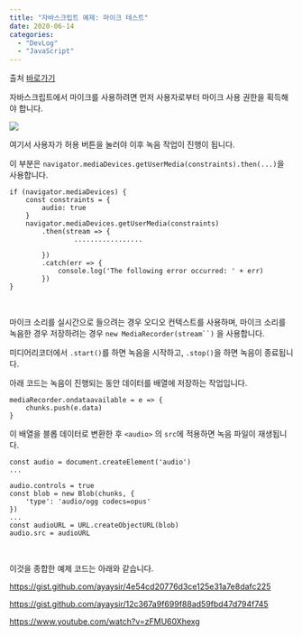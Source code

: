 ```yaml
---
title: "자바스크립트 예제: 마이크 테스트"
date: 2020-06-14
categories: 
  - "DevLog"
  - "JavaScript"
---
```


출처 [바로가기](https://developer.mozilla.org/en-US/docs/Web/API/MediaRecorder)

자바스크립트에서 마이크를 사용하려면 먼저 사용자로부터 마이크 사용 권한을 획득해야 합니다.

![](./assets/img/wp-content/uploads/2020/06/스크린샷-2020-06-14-오후-12.30.28.png)

여기서 사용자가 허용 버튼을 눌러야 이후 녹음 작업이 진행이 됩니다.

이 부분은 `navigator.mediaDevices.getUserMedia(constraints).then(...)`을 사용합니다.

```
if (navigator.mediaDevices) {
    const constraints = {
        audio: true
    }
    navigator.mediaDevices.getUserMedia(constraints)
        .then(stream => {
                .................
           
        })
        .catch(err => {
            console.log('The following error occurred: ' + err)
        })
}
```

 

마이크 소리를 실시간으로 들으려는 경우 오디오 컨텍스트를 사용하며, 마이크 소리를 녹음한 경우 저장하려는 경우 `new MediaRecorder(stream``)` 을 사용합니다.

미디어리코더에서 `.start()`를 하면 녹음을 시작하고, `.stop()`을 하면 녹음이 종료됩니다.

아래 코드는 녹음이 진행되는 동안 데이터를 배열에 저장하는 작업입니다.

```
mediaRecorder.ondataavailable = e => {
    chunks.push(e.data)
}
```

이 배열을 블롭 데이터로 변환한 후 `<audio>` 의 `src`에 적용하면 녹음 파일이 재생됩니다.

```
const audio = document.createElement('audio')
...

audio.controls = true
const blob = new Blob(chunks, {
    'type': 'audio/ogg codecs=opus'
})
...
const audioURL = URL.createObjectURL(blob)
audio.src = audioURL
```

 

이것을 종합한 예제 코드는 아래와 같습니다.

https://gist.github.com/ayaysir/4e54cd20776d3ce125e31a7e8dafc225

https://gist.github.com/ayaysir/12c367a9f699f88ad59fbd47d794f745

https://www.youtube.com/watch?v=zFMU60Xhexg
